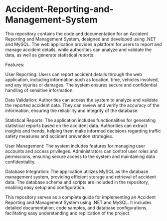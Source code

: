 # Accident-Reporting-and-Management-System
This repository contains the code and documentation for an Accident Reporting and Management System, designed and developed using .NET and MySQL. The web application provides a platform for users to report and manage accident details, while authorities can analyze and validate the data, as well as generate statistical reports.

Features:

User Reporting: Users can report accident details through the web application, including information such as location, time, vehicles involved, and any injuries or damages. The system ensures secure and confidential handling of sensitive information.

Data Validation: Authorities can access the system to analyze and validate the reported accident data. They can review and verify the accuracy of the information, ensuring the reliability and integrity of the database.

Statistical Reports: The application includes functionalities for generating statistical reports based on the accident data. Authorities can extract insights and trends, helping them make informed decisions regarding traffic safety measures and accident prevention strategies.

User Management: The system includes features for managing user accounts and access privileges. Administrators can control user roles and permissions, ensuring secure access to the system and maintaining data confidentiality.

Database Integration: The application utilizes MySQL as the database management system, providing efficient storage and retrieval of accident data. The database schema and scripts are included in the repository, enabling easy setup and configuration.

This repository serves as a complete guide for implementing an Accident Reporting and Management System using .NET and MySQL. It includes detailed documentation, code samples, and database configurations, facilitating easy understanding and replication of the project.
